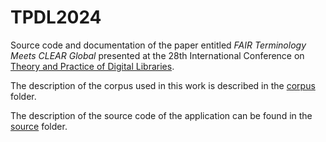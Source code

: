 # TPDL2024

Source code and documentation of the paper entitled *FAIR Terminology Meets CLEAR Global* presented at the 28th International Conference on [Theory and Practice of Digital Libraries]([https://tpdl2023.dei.unipd.it/](https://tpdl2024.nuk.si)).

The description of the corpus used in this work is described in the [corpus](corpus/corpus.md) folder.

The description of the source code of the application can be found in the [source](source/source.md) folder.

